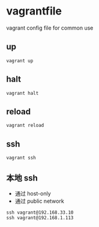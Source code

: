 # vagrantfile
vagrant config file for common use

## up

```shell
vagrant up
```

## halt

```shell
vagrant halt
```

## reload

```shell
vagrant reload
```

## ssh

```shell
vagrant ssh
```

## 本地 ssh

* 通过 host-only
* 通过 public network

```shell
ssh vagrant@192.168.33.10
ssh vagrant@192.168.1.113
```
